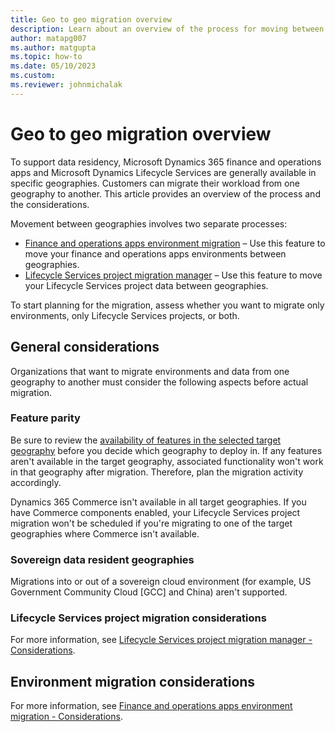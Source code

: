 ```yaml
---
title: Geo to geo migration overview
description: Learn about an overview of the process for moving between geographies, including general considerations and environment migration considerations.
author: matapg007
ms.author: matgupta
ms.topic: how-to
ms.date: 05/10/2023
ms.custom:
ms.reviewer: johnmichalak
---
```

# Geo to geo migration overview

To support data residency, Microsoft Dynamics 365 finance and operations apps and Microsoft Dynamics Lifecycle Services are generally available in specific geographies. Customers can migrate their workload from one geography to another. This article provides an overview of the process and the considerations.

Movement between geographies involves two separate processes:

- [Finance and operations apps environment migration](environment-migration-process.md) – Use this feature to move your finance and operations apps environments between geographies.
- [Lifecycle Services project migration manager](../lifecycle-services/project-migration-manager.md) – Use this feature to move your Lifecycle Services project data between geographies.

To start planning for the migration, assess whether you want to migrate only environments, only Lifecycle Services projects, or both.

## General considerations

Organizations that want to migrate environments and data from one geography to another must consider the following aspects before actual migration.

### Feature parity

Be sure to review the [availability of features in the selected target geography](deployment-options-geo.md#feature-availability-across-geographies) before you decide which geography to deploy in. If any features aren't available in the target geography, associated functionality won't work in that geography after migration. Therefore, plan the migration activity accordingly.

Dynamics 365 Commerce isn't available in all target geographies. If you have Commerce components enabled, your Lifecycle Services project migration won't be scheduled if you're migrating to one of the target geographies where Commerce isn't available.

### Sovereign data resident geographies

Migrations into or out of a sovereign cloud environment (for example, US Government Community Cloud \[GCC\] and China) aren't supported.

### Lifecycle Services project migration considerations

For more information, see [Lifecycle Services project migration manager - Considerations](../lifecycle-services/project-migration-manager.md#considerations).

## Environment migration considerations

For more information, see [Finance and operations apps environment migration - Considerations](environment-migration-process.md#considerations).
